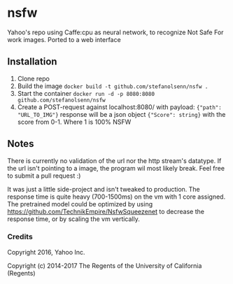 # nsfw
Yahoo's repo using Caffe:cpu as neural network, to recognize Not Safe For work images. Ported to a web interface

## Installation

1. Clone repo
2. Build the image `docker build -t github.com/stefanolsenn/nsfw .`
3. Start the container `docker run -d -p 8080:8080 github.com/stefanolsenn/nsfw`
4. Create a POST-request against localhost:8080/ with payload:
  `{"path": "URL_TO_IMG"}`
  response will be a json object `{"Score": string}` with the score from 0-1. Where 1 is 100% NSFW

## Notes
There is currently no validation of the url nor the http stream's datatype. If the url isn't pointing to a image, the program wil most likely break. Feel free to submit a pull request :)

It was just a little side-project and isn't tweaked to production. The response time is quite heavy (700-1500ms) on the vm with 1 core assigned. The pretrained model could be optimized by using https://github.com/TechnikEmpire/NsfwSqueezenet to decrease the response time, or by scaling the vm vertically.
  
### Credits
Copyright 2016, Yahoo Inc.

Copyright (c) 2014-2017 The Regents of the University of California (Regents)
